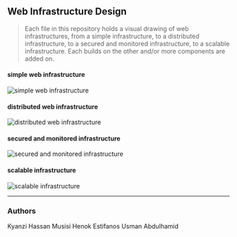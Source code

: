 ## Web Infrastructure Design
> Each file in this repository holds a visual drawing of web infrastructures, from a simple infrastructure, to a distributed infrastructure, to a secured and monitored infrastructure, to a scalable infrastructure. Each builds on the other and/or more components are added on. 

#### simple web infrastructure
![simple web infrastructure](https://i.imgur.com/pbknvAn.jpg)
#### distributed web infrastructure
![distributed web infrastructure](https://i.imgur.com/n75BOnC.jpg)
#### secured and monitored infrastructure
![secured and monitored infrastructure](https://i.imgur.com/75k7rlK.jpg)
#### scalable infrastructure
![scalable infrastructure](https://i.imgur.com/AVOdeVZ.jpg)

---
### Authors
Kyanzi Hassan Musisi
Henok Estifanos
Usman Abdulhamid
